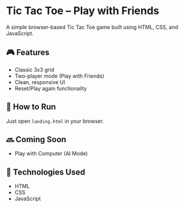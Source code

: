 # Tic Tac Toe – Play with Friends

A simple browser-based Tic Tac Toe game built using HTML, CSS, and JavaScript.

## 🎮 Features
- Classic 3x3 grid
- Two-player mode (Play with Friends)
- Clean, responsive UI
- Reset/Play again functionality

## 🚀 How to Run
Just open `landing.html` in your browser.

## 🔜 Coming Soon
- Play with Computer (AI Mode)

## 📁 Technologies Used
- HTML
- CSS
- JavaScript
